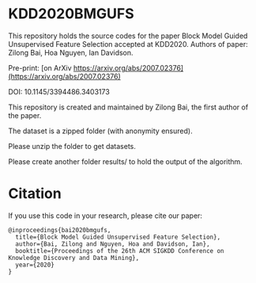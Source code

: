 # KDD2020BMGUFS
This repository holds the source codes for the paper Block Model Guided Unsupervised Feature Selection accepted at KDD2020. Authors of paper: Zilong Bai, Hoa Nguyen, Ian Davidson.

Pre-print: [on ArXiv https://arxiv.org/abs/2007.02376](https://arxiv.org/abs/2007.02376)

DOI: 10.1145/3394486.3403173

This repository is created and maintained by Zilong Bai, the first author of the paper.

The dataset is a zipped folder (with anonymity ensured).

Please unzip the folder to get datasets.

Please create another folder results/ to hold the output of the algorithm.

# Citation

If you use this code in your research, please cite our paper:

```
@inproceedings{bai2020bmgufs,
  title={Block Model Guided Unsupervised Feature Selection},
  author={Bai, Zilong and Nguyen, Hoa and Davidson, Ian},
  booktitle={Proceedings of the 26th ACM SIGKDD Conference on Knowledge Discovery and Data Mining},
  year={2020}
}
```
